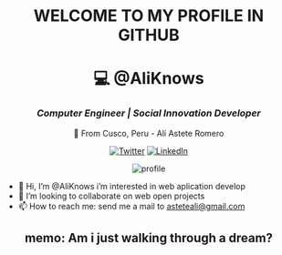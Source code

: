 <div align="center">
<h1>WELCOME TO MY PROFILE IN GITHUB </h1>

# 💻 **@AliKnows**  
### *Computer Engineer | Social Innovation Developer*  
🌄 From Cusco, Peru - Alí Astete Romero 

[![Twitter](https://img.shields.io/badge/-@aliknow-EAD41C?style=flat&logo=twitter&logoColor=white)](https://x.com/ajiyouknow?s=21)
[![LinkedIn](https://img.shields.io/badge/-LinkedIn-0A66C2?style=flat&logo=linkedin)]([https://linkedin.com/in/ali-israel](https://www.linkedin.com/in/asteteromeroisrael/))

![profile ](./images/profile.jpg)
</div>

- 👋 Hi, I’m @AliKnows i’m interested in web aplication develop
- 💞️ I’m looking to collaborate on web open projects
- 📫 How to reach me: send me a mail to asteteali@gmail.com
  
<div align="center">

  <h2>memo: Am i just walking through a dream?</h2>

</div>
